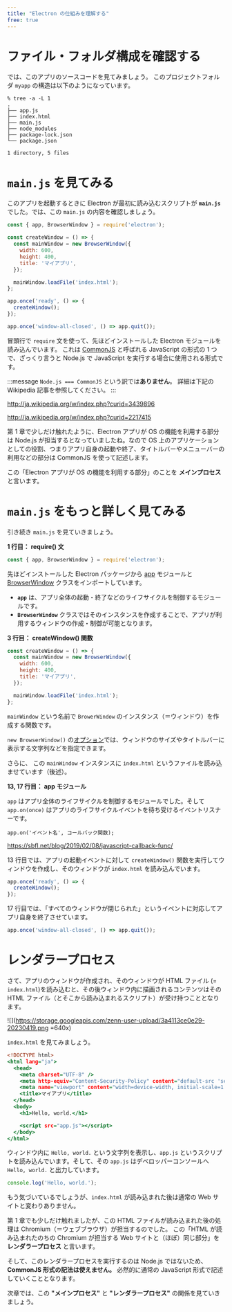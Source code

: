 ```yaml
---
title: "Electron の仕組みを理解する"
free: true
---
```


# ファイル・フォルダ構成を確認する

では、このアプリのソースコードを見てみましょう。
このプロジェクトフォルダ `myapp` の構造は以下のようになっています。

```shell:shell
% tree -a -L 1
.
├── app.js
├── index.html
├── main.js
├── node_modules
├── package-lock.json
└── package.json

1 directory, 5 files
```

# `main.js` を見てみる

このアプリを起動するときに Electron が最初に読み込むスクリプトが **`main.js`** でした。では、この `main.js` の内容を確認しましょう。

```javascript:main.js
const { app, BrowserWindow } = require('electron');

const createWindow = () => {
  const mainWindow = new BrowserWindow({
    width: 600,
    height: 400,
    title: 'マイアプリ',
  });

  mainWindow.loadFile('index.html');
};

app.once('ready', () => {
  createWindow();
});

app.once('window-all-closed', () => app.quit());
```

冒頭行で `require` 文を使って、先ほどインストールした Electron モジュールを読み込んでいます。
これは [CommonJS](http://ja.wikipedia.org/w/index.php?curid=3439896) と呼ばれる JavaScript の形式の 1 つで、ざっくり言うと Node.js で JavaScript を実行する場合に使用される形式です。

:::message
`Node.js === CommonJS` という訳では**ありません**。
詳細は下記の Wikipedia 記事を参照してください。
:::

http://ja.wikipedia.org/w/index.php?curid=3439896

http://ja.wikipedia.org/w/index.php?curid=2217415

第 1 章で少しだけ触れたように、Electron アプリが OS の機能を利用する部分は Node.js が担当するとなっていましたね。なので OS 上のアプリケーションとしての役割、つまりアプリ自身の起動や終了、タイトルバーやメニューバーの利用などの部分は CommonJS を使って記述します。

この「Electron アプリが OS の機能を利用する部分」のことを **メインプロセス** と言います。

# `main.js` をもっと詳しく見てみる

引き続き `main.js` を見ていきましょう。

**1 行目： require() 文**

```javascript:main.js
const { app, BrowserWindow } = require('electron');
```

先ほどインストールした Electron パッケージから [app](https://www.electronjs.org/ja/docs/latest/api/app) モジュールと [BrowserWindow](https://www.electronjs.org/ja/docs/latest/api/browser-window) クラスをインポートしています。

- **`app`** は、アプリ全体の起動・終了などのライフサイクルを制御するモジュールです。
- **`BrowserWindow`** クラスではそのインスタンスを作成することで、アプリが利用するウィンドウの作成・制御が可能となります。

**3 行目： createWindow() 関数**

```javascript:main.js
const createWindow = () => {
  const mainWindow = new BrowserWindow({
    width: 600,
    height: 400,
    title: 'マイアプリ',
  });

  mainWindow.loadFile('index.html');
};
```

`mainWindow` という名前で `BrowerWindow` のインスタンス（＝ウィンドウ）を作成する関数です。

`new BrowserWindow()` の[オプション](https://www.electronjs.org/ja/docs/latest/api/browser-window#new-browserwindowoptions)では、ウィンドウのサイズやタイトルバーに表示する文字列などを指定できます。

さらに、 この `mainWindow` インスタンスに `index.html` というファイルを読み込ませています（後述）。

**13, 17 行目： app モジュール**

`app` はアプリ全体のライフサイクルを制御するモジュールでした。そして `app.on(once)` はアプリのライフサイクルイベントを待ち受けるイベントリスナーです。

```javascript:構文
app.on('イベント名', コールバック関数);
```

https://sbfl.net/blog/2019/02/08/javascript-callback-func/

13 行目では、アプリの起動イベントに対して `createWindow()` 関数を実行してウィンドウを作成し、そのウィンドウが `index.html` を読み込んでいます。

```javascript:main.js
app.once('ready', () => {
  createWindow();
});
```

17 行目では、「すべてのウィンドウが閉じられた」というイベントに対応してアプリ自身を終了させています。

```javascript:main.js
app.once('window-all-closed', () => app.quit());
```

# レンダラープロセス

さて、アプリのウィンドウが作成され、そのウィンドウが HTML ファイル (= `index.html`)を読み込むと、その後ウィンドウ内に描画されるコンテンツはその HTML ファイル（とそこから読み込まれるスクリプト）が受け持つこととなります。

![](https://storage.googleapis.com/zenn-user-upload/3a4113ce0e29-20230419.png =640x)

`index.html` を見てみましょう。

```html:index.html
<!DOCTYPE html>
<html lang="ja">
  <head>
    <meta charset="UTF-8" />
    <meta http-equiv="Content-Security-Policy" content="default-src 'self'" />
    <meta name="viewport" content="width=device-width, initial-scale=1.0" />
    <title>マイアプリ</title>
  </head>
  <body>
    <h1>Hello, world.</h1>

    <script src="app.js"></script>
  </body>
</html>
```

ウィンドウ内に `Hello, world.` という文字列を表示し、`app.js` というスクリプトを読み込んでいます。そして、その `app.js` はデベロッパーコンソールへ `Hello, world.` と出力しています。

```javascript:app.js
console.log('Hello, world.');
```

もう気づいているでしょうが、`index.html` が読み込まれた後は通常の Web サイトと変わりありません。

第 1 章でも少しだけ触れましたが、この HTML ファイルが読み込まれた後の処理は Chromium（＝ウェブブラウザ）が担当するのでした。
この「HTML が読み込まれたのちの Chromium が担当する Web サイトと（ほぼ）同じ部分」を **レンダラープロセス** と言います。

そして、このレンダラープロセスを実行するのは Node.js ではないため、**CommonJS 形式の記法は使えません。** 必然的に通常の JavaScript 形式で記述していくこととなります。

次章では、この **"メインプロセス"** と **"レンダラープロセス"** の関係を見ていきましょう。
